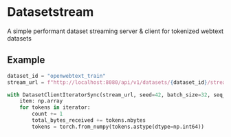 # Datasetstream

A simple performant dataset streaming server & client for tokenized webtext datasets

## Example
```python
dataset_id = "openwebtext_train"
stream_url = f"http://localhost:8080/api/v1/datasets/{dataset_id}/stream"        

with DatasetClientIteratorSync(stream_url, seed=42, batch_size=32, seq_len=1024) as iterator:
    item: np.array
    for tokens in iterator:
        count += 1
        total_bytes_received += tokens.nbytes
        tokens = torch.from_numpy(tokens.astype(dtype=np.int64))
```